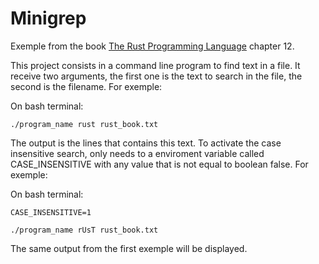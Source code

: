 # Minigrep
Exemple from the book [The Rust Programming Language](https://doc.rust-lang.org/book/title-page.html) chapter 12.

This project consists in a command line program to find text in a file. It receive two arguments, the first one is the text to search in the file, the second is the filename. For exemple:

On bash terminal:

```shell
./program_name rust rust_book.txt
```

The output is the lines that contains this text. To activate the case insensitive search, only needs to a enviroment variable called CASE_INSENSITIVE with any value that is not equal to boolean false. For exemple:

On bash terminal:

```shell
CASE_INSENSITIVE=1

./program_name rUsT rust_book.txt
```

The same output from the first exemple will be displayed.